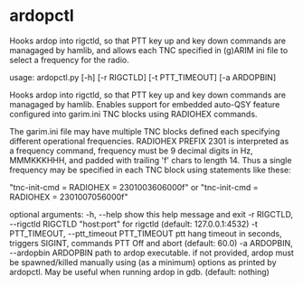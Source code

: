 # ardopctl
Hooks ardop into rigctld, so that PTT key up and key down commands  are managaged by hamlib, and allows each TNC specified in (g)ARIM ini file to select a frequency for the radio.

usage: ardopctl.py [-h] [-r RIGCTLD] [-t PTT_TIMEOUT] [-a ARDOPBIN]

Hooks ardop into rigctld, so that PTT key up and key down commands are managaged by hamlib. Enables support for embedded auto-QSY feature configured into garim.ini TNC blocks using RADIOHEX commands. 

The garim.ini file may have multiple TNC blocks defined each specifying different operational frequencies.
RADIOHEX PREFIX 2301 is interpreted as a frequency command, frequency must be 9 decimal digits in Hz, MMMKKKHHH, and padded with trailing 'f' chars to length 14. Thus a single frequency may be specified in each TNC block using
statements like these: 

  "tnc-init-cmd = RADIOHEX = 2301003606000f" 
or 
  "tnc-init-cmd = RADIOHEX = 2301007056000f"

optional arguments:
  -h, --help            show this help message and exit
  -r RIGCTLD, --rigctld RIGCTLD
                        "host:port" for rigctld (default: 127.0.0.1:4532)
  -t PTT_TIMEOUT, --ptt_timeout PTT_TIMEOUT
                        ptt hang timeout in seconds, triggers SIGINT, commands
                        PTT Off and abort (default: 60.0)
  -a ARDOPBIN, --ardopbin ARDOPBIN
                        path to ardop executable. if not provided, ardop must
                        be spawned/killed manually using (as a minimum)
                        options as printed by ardopctl. May be useful when
                        running ardop in gdb. (default: nothing)

